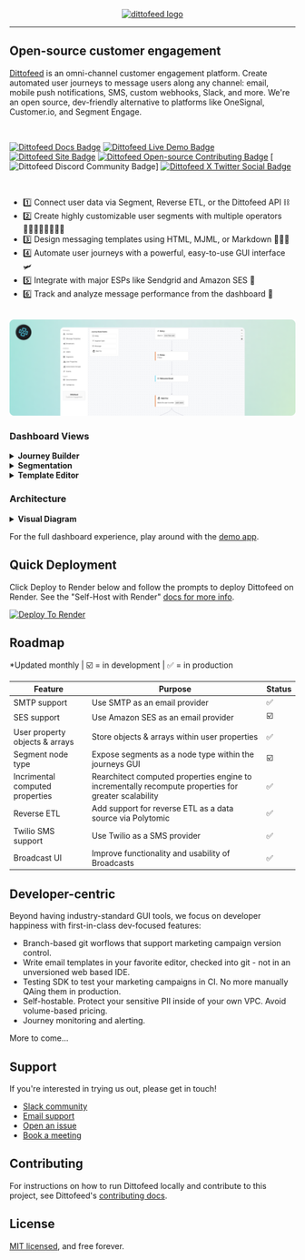<p align="center">
  <a href="https://dittofeed.com">
    <picture>
      <img width="350" alt="dittofeed logo" src="https://raw.githubusercontent.com/dittofeed/dittofeed/main/packages/docs/logo/light.png">
    </picture>
  </a>
</p>

---

## Open-source customer engagement

[Dittofeed](https://dittofeed.com) is an omni-channel customer engagement platform. Create automated user journeys to message users along any channel: email, mobile push notifications, SMS, custom webhooks, Slack, and more. We're an open source, dev-friendly alternative to platforms like OneSignal, Customer.io, and Segment Engage.

<br>

[![Dittofeed Docs Badge](https://img.shields.io/badge/docs-dittofeed-1?color=%2349BBD4&link=https%3A%2F%2Fdocs.dittofeed.com%2Fintroduction)](https://docs.dittofeed.com/introduction)
[![Dittofeed Live Demo Badge](https://img.shields.io/badge/live_demo-dittofeed-1?color=%2349BBD4&link=https%3A%2F%2Fdemo.dittofeed.com%2Fdashboard%2Fjourneys)](https://demo.dittofeed.com/dashboard/journeys/)
[![Dittofeed Site Badge](https://img.shields.io/badge/site-dittofeed-1?color=%2349BBD4&link=https%3A%2F%2Fdittofeed.com%2F)](https://dittofeed.com/)
[![Dittofeed Open-source Contributing Badge](https://img.shields.io/badge/contributing-dittofeed?color=%2349BBD4&link=https%3A%2F%2Fdocs.dittofeed.com%2Fcontributing%2Frunning-locally)](https://docs.dittofeed.com/contributing/running-locally)
[![Dittofeed Discord Community Badge](https://img.shields.io/discord/1182801141046726706?style=social&logo=discord&label=Community&link=https%3A%2F%2Fdiscord.gg%2FHajPkCG4Mm
)]
[![Dittofeed X Twitter Social Badge](https://img.shields.io/badge/follow-dittofeed?style=social&logo=x&link=https%3A%2F%2Fx.com%2Fdittofeed)](https://x.com/dittofeed)

<br>

- 1️⃣ Connect user data via Segment, Reverse ETL, or the Dittofeed API ⛓️
- 2️⃣ Create highly customizable user segments with multiple operators 🧍🏽‍♀️🧍🏻‍♂️🧍🏾
- 3️⃣ Design messaging templates using HTML, MJML, or Markdown 👨🏻‍🎨
- 4️⃣ Automate user journeys with a powerful, easy-to-use GUI interface 🛩️
- 5️⃣ Integrate with major ESPs like Sendgrid and Amazon SES 🏰
- 6️⃣ Track and analyze message performance from the dashboard 🎯

<br>

<a href="https://dittofeed.com/">
  <img src="packages/docs/images/github-readme-banner.png" alt="Dittofeed Admin Panel Banner" />
</a>

<br>

### Dashboard Views

<details>
  <summary><b>Journey Builder</b></summary>
  <img alt="Customer Journeys" src="packages/docs/images/journeys_github.png">
</details>
<details>
  <summary><b>Segmentation</b></summary>
  <img alt="User Segmentation" src="packages/docs/images/segments_github.png">
</details>
<details>
  <summary><b>Template Editor</b></summary>
  <img alt="Messaging Templates" src="packages/docs/images/templates_github.png">
</details>

### Architecture

<details>
  <summary><b>Visual Diagram</b></summary>
  <img alt="Architecture" src="packages/docs/images/architecture-readme.png">
</details>

For the full dashboard experience, play around with the [demo app](https://demo.dittofeed.com/dashboard).

## Quick Deployment

Click Deploy to Render below and follow the prompts to deploy Dittofeed on Render. See the "Self-Host with Render" [docs for more info](https://docs.dittofeed.com/deployment/self-hosted/render).

<a href="https://render.com/deploy?repo=https://github.com/dittofeed/dittofeed" target="_blank" rel="nofollow"><img src="https://render.com/images/deploy-to-render-button.svg" alt="Deploy To Render"></a>

## Roadmap

*Updated monthly | ☑️ = in development | ✅ = in production

| Feature                         | Purpose                                                                                              | Status |
| ------------------------------- | ---------------------------------------------------------------------------------------------------- | ------ |
| SMTP support                    | Use SMTP as an email provider                                                                        | ✅      |
| SES support                     | Use Amazon SES as an email provider                                                                  | ☑️      |
| User property objects & arrays  | Store objects & arrays within user properties                                                        | ✅      |
| Segment node type               | Expose segments as a node type within the journeys GUI                                               | ☑️      |
| Incrimental computed properties | Rearchitect computed properties engine to incrementally recompute properties for greater scalability | ✅      |
| Reverse ETL                     | Add support for reverse ETL as a data source via Polytomic                                           | ✅      |
| Twilio SMS support              | Use Twilio as a SMS provider                                                                         | ✅      |
| Broadcast UI                    | Improve functionality and usability of Broadcasts                                                    | ✅      |


## Developer-centric

Beyond having industry-standard GUI tools, we focus on developer happiness with first-in-class dev-focused features:

- Branch-based git worflows that support marketing campaign version control.
- Write email templates in your favorite editor, checked into git - not in an unversioned web based IDE.
- Testing SDK to test your marketing campaigns in CI. No more manually QAing them in production.
- Self-hostable. Protect your sensitive PII inside of your own VPC. Avoid volume-based pricing.
- Journey monitoring and alerting.

More to come...

## Support

If you're interested in trying us out, please get in touch!

* [Slack community](https://join.slack.com/t/dittofeed-community/shared_invite/zt-1rwjkx7w1-Jj8MeB1wN~hiM7uuErLj1A)
* [Email support](mailto:support@dittofeed.com)
* [Open an issue](https://github.com/dittofeed/dittofeed/issues/new)
* [Book a meeting](https://calendly.com/d/zy7-8d5-jdq/dittofeed-demo-founders)

## Contributing

For instructions on how to run Dittofeed locally and contribute to this project, see Dittofeed's [contributing docs](https://docs.dittofeed.com/contributing/).

## License

[MIT licensed](/LICENSE), and free forever.

